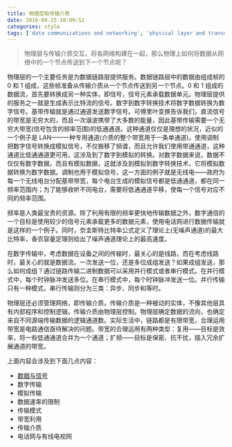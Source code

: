 ```yaml
---
title: 物理层和传输介质
date: 2016-09-25 10:09:52
categories: style
tags: ['data communications and networking', 'physical layer and transmission medium', 'summary']
---
```


> 物理层与传输介质交互，将各网络构建在一起，那么物理上如何将数据从网络中的一个节点传送到下一个节点呢？

物理层的一个主要任务是为数据链路层提供服务。数据链路层中的数据由组成帧的 0 和 1 组成，这些帧准备从传输介质从一个节点传送到另一个节点。0 和 1 组成的数据流，首先要转换成另一种实体，即信号，信号元素承载数据单元。物理层提供的服务之一就是生成表示比特流的信号。数字到数字转换技术将数字数据转换为数字信号。基带传输就是通过通道发送数字信号。可傅里叶变换告诉我们，直流信号的带宽是无穷大的，而且一次谐波携带了大多数的能量，因此基带传输需要一个无穷大带宽(信号包含的频率范围)的低通通道。这种通道仅仅是理想的状况，近似的一个例子是 LAN——一种专用通道(介质的整个带宽用于一条单通道)。使用调制把数字信号转换成模拟信号，不仅搬移了频谱，而且允许我们使用带通通道，这种通道比低通通道更可用，这涉及到了数字到模拟的转换。对数字数据来说，数据不仅仅有数字数据，而且有模拟数据，这就涉及到模拟到数字转换技术，它将模拟数据转换为数字数据。调制也用于模拟信号，这一方面的例子就是无线电——政府为每一个无线电台分配基带带宽，每个电台生成的模拟信号都是低通通道，都在同一频率范围内；为了能够收听不同电台，需要将低通通道平移，使每一个信号对应不同的频率范围。

频率是人类最宝贵的资源。除了利用有限的频率更快地传输数据之外，数字通信的一个目标是使用较少的信号元素承载更多的数据元素，使用电话网进行数据传输就是这样的一个例子。同时，奈圭斯特比特率公式定义了理论上(无噪声通道)的最大比特率，香农容量定理则给出了噪声通道理论上的最高速度。

在数字传输中，考虑数据在设备之间的传输时，最关心的是线路，而在考虑线路时，最关心的就是数据流。一次发送一位，还是多位成组发送？如果成组发送，那么如何成组？通过链路传输二进制数据可以采用并行模式或者串行模式。在并行模式中，每个时钟脉冲发送多位。在串行模式中，每个时钟脉冲发送一位。并行传输只有一种模式，串行传输则分为三类：异步、同步和等时。

物理层还必须管理网络，即传输介质。传输介质是一种被动的实体，不像其他层具有内部程序和控制逻辑。传输介质由物理层控制。物理层确定数据的流向，也确定来自不同源端传输数据的逻辑通道数。实际生活中，链路都是有限带宽，合理运用带宽是电路通信亟待解决的问题。带宽的合理运用有两种类型：复用——目标是效率，将一些低通通道合并为一个通道；扩频——目标是保密、抗干扰，插入冗余扩展通道的带宽。

上面内容会涉及到下面几点内容：

* [数据与信号](/2016/09/data-communications-and-networking-data-and-signals/)
* 数字传输
* 模拟传输
* 数据速率的限制
* 传输模式
* 带宽利用
* 传输介质
* 电话网与有线电视网

